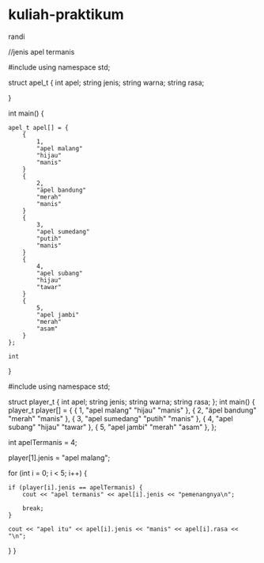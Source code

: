 # kuliah-praktikum
randi


//jenis apel termanis

#include<iostream>
using namespace std;

struct apel_t {
    int apel;
    string jenis;
    string warna;
    string rasa;
    
}

int main() {
    
    apel_t apel[] = {
        {
            1,
            "apel malang"
            "hijau"
            "manis"
        }
        {
            2,
            "äpel bandung"
            "merah"
            "manis"
        }
        {
            3,
            "apel sumedang"
            "putih"
            "manis"
        }
        {
            4,
            "apel subang"
            "hijau"
            "tawar"
        }
        {
            5,
            "apel jambi"
            "merah"
            "asam"
        }
    };
    
    int 
    
}
    
    
    
    
#include<iostream>
using namespace std;

struct player_t { 
    int apel; 
    string jenis; 
    string warna; 
    string rasa;
};
int main() {
    player_t player[] = {
    {
        1,
        "apel malang"
        "hijau"
        "manis"
    },
    {
        2,
        "äpel bandung"
        "merah"
        "manis"
    },
    {
        3,
        "apel sumedang"
        "putih"
        "manis"
    },
    {
        4,
        "apel subang"
        "hijau"
        "tawar"
    },
    {
        5,
        "apel jambi"
        "merah"
        "asam"
    },
};

int apelTermanis = 4;

player[1].jenis = "apel malang";

for (int i = 0; i < 5; i++) {
    
    if (player[i].jenis == apelTermanis) {
        cout << "apel termanis" << apel[i].jenis << "pemenangnya\n";
        
        break;
    }
    
    cout << "apel itu" << apel[i].jenis << "manis" << apel[i].rasa << "\n";
}
}
